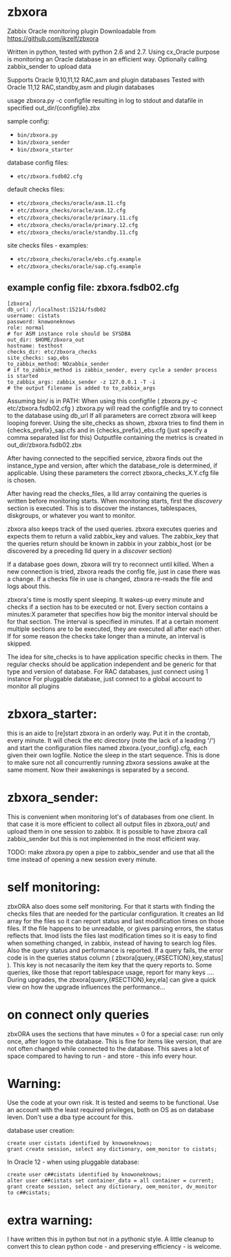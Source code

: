 # zbxora
Zabbix Oracle monitoring plugin
Downloadable from https://github.com/ikzelf/zbxora

Written in python, tested with python 2.6 and 2.7.
Using cx_Oracle
purpose is monitoring an Oracle database in an efficient way.
Optionally calling zabbix_sender to upload data

Supports Oracle 9,10,11,12 RAC,asm and plugin databases
Tested with Oracle 11,12 RAC,standby,asm and plugin databases

usage zbxora.py -c configfile
resulting in log to stdout and datafile in specified out_dir/{configfile}.zbx

sample config:
- `bin/zbxora.py`
- `bin/zbxora_sender`
- `bin/zbxora_starter`

database config files:
- `etc/zbxora.fsdb02.cfg`

default checks files:
- `etc/zbxora_checks/oracle/asm.11.cfg`
- `etc/zbxora_checks/oracle/asm.12.cfg`
- `etc/zbxora_checks/oracle/primary.11.cfg`
- `etc/zbxora_checks/oracle/primary.12.cfg`
- `etc/zbxora_checks/oracle/standby.11.cfg`

site checks files - examples:
- `etc/zbxora_checks/oracle/ebs.cfg.example`
- `etc/zbxora_checks/oracle/sap.cfg.example`


example config file: zbxora.fsdb02.cfg
--------------------------------------
```
[zbxora]
db_url: //localhost:15214/fsdb02
username: cistats
password: knowoneknows
role: normal
# for ASM instance role should be SYSDBA
out_dir: $HOME/zbxora_out
hostname: testhost
checks_dir: etc/zbxora_checks
site_checks: sap,ebs
to_zabbix_method: NOzabbix_sender
# if to_zabbix_method is zabbix_sender, every cycle a sender process is started
to_zabbix_args: zabbix_sender -z 127.0.0.1 -T -i 
# the output filename is added to to_zabbix_args
```

Assuming bin/ is in PATH:
When using this configfile ( zbxora.py -c etc/zbxora.fsdb02.cfg )
zbxora.py will read the configfile
and try to connect to the database using db_url
If all parameters are correct zbxora will keep looping forever.
Using the site_checks as shown, zbxora tries to find them in {checks_prefix}_sap.cfs
and in {checks_prefix}_ebs.cfg (just specify a comma separated list for this)
Outputfile containing the metrics is created in out_dir/zbxora.fsdb02.zbx

After having connected to the sepcified service, zbxora finds out the instance_type and version,
after which the database_role is determined, if applicable.
Using these parameters the correct zbxora_checks_X.Y.cfg file is chosen.

After having read the checks_files, a lld array containing the queries is written before
monitoring starts. When monitoring starts, first the *discovery* section is executed.
This is to discover the instances, tablespaces, diskgroups, or whatever you want
to monitor.

zbxora also keeps track of the used queries.
zbxora executes queries and expects them to return a valid zabbix_key and values.
The zabbix_key that the queries return should be known in zabbix in your zabbix_host
(or be discovered by a preceding lld query in a *discover* section)

If a database goes down, zbxora will try to reconnect until killed.
When a new connection is tried, zbxora reads the config file, just in case
there was a change.
If a checks file in use is changed, zbxora re-reads the file and logs about this.

zbxora's time is mostly spent sleeping. It wakes-up every minute and checks if a
section has to be executed or not. Every section contains a minutes:X parameter that 
specifies how big the monitor interval should be for that section. The interval is 
specified in minutes. If at a certain moment multiple sections are to be executed,
they are executed all after each other. If for some reason the checks take longer than a
minute, an interval is skipped.

The idea for site_checks is to have application specific checks in them. The regular checks
should be application independent and be generic for that type and version of database.
For RAC databases, just connect using 1 instance
For pluggable database, just connect to a global account to monitor all plugins

# zbxora_starter:
this is an aide to [re]start zbxora in an orderly way. Put it in the crontab, every minute.
It will check the etc directory (note the lack of a leading '/') and start the configuration
files named zbxora.{your_config}.cfg, each given their own logfile. Notice the sleep in the start
sequence. This is done to make sure not all concurrently running zbxora sessions awake at
the same moment. Now their awakenings is separated by a second.

# zbxora_sender:
This is convenient when monitoring lot's of databases from one client. In that case it is more
efficient to collect all output files in zbxora_out/ and upload them in one session to zabbix.
It is possible to have zbxora call zabbix_sender but this is not implemented in the most
efficient way.

TODO: make zbxora.py open a pipe to zabbix_sender and use that all the time instead of opening
a new session every minute.

# self monitoring:
zbxORA also does some self monitoring. For that it starts with finding the checks files that
are needed for the particular configuration. It creates an lld array for the files so
it can report status and last modification times on those files. If the file happens to be
unreadable, or gives parsing errors, the status reflects that. lmod lists the files last 
modification times so it is easy to find when something changed, in zabbix, instead of having 
to search log files.
Also the query status and performance is reported. If a query fails, the error code is in the
queries status column ( zbxora[query,{#SECTION},key,status] ). This key is not necasarily the 
item key that the query reports to. Some queries, like those that report tablespace usage, report
for many keys .... During upgrades, the zbxora[query,{#SECTION},key,ela] can give a quick
view on how the upgrade influences the performance...

# on connect only queries
zbxORA uses the sections that have minutes = 0 for a special case: run only once, after logon to the
database. This is fine for items like version, that are not often changed while connected to
the database. This saves a lot of space compared to having to run - and store - this info every hour.

# Warning:
Use the code at your own risk. It is tested and seems to be functional. Use an account with the
least required privileges, both on OS as on database leven.
Don't use a dba type account for this.

database user creation:
```
create user cistats identified by knowoneknows;
grant create session, select any dictionary, oem_monitor to cistats;
```

In Oracle 12 - when using pluggable database:
```
create user c##cistats identified by knowoneknows;
alter user c##cistats set container_data = all container = current;
grant create session, select any dictionary, oem_monitor, dv_monitor to c##cistats;
```

# extra warning:
I have written this in python but not in a pythonic style.
A little cleanup to convert this to clean python code - and preserving efficiency - is welcome.
